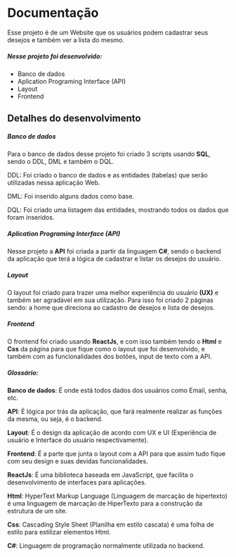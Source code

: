 # Documentação

Esse projeto é de um Website que os usuários podem cadastrar seus desejos e também ver a lista do mesmo.

##### Nesse projeto foi desenvolvido:

- Banco de dados
- Aplication Programing Interface (API)
- Layout
- Frontend



## Detalhes do desenvolvimento

##### Banco de dados

Para o banco de dados desse projeto foi criado 3 scripts usando **SQL**, sendo o DDL, DML e também o DQL.

DDL: Foi criado o banco de dados e as entidades (tabelas) que serão utilizadas nessa aplicação Web.

DML: Foi inserido alguns dados como base.

DQL: Foi criado uma listagem das entidades, mostrando todos os dados que foram inseridos.

##### Aplication Programing Interface (API)

Nesse projeto a **API** foi criada a partir da linguagem **C#**, sendo o backend da aplicação que terá a lógica de cadastrar e listar os desejos do usuário. 

##### Layout

O layout foi criado para trazer uma melhor experiência do usuário **(UX)** e também ser agradável em sua utilização. Para isso foi criado 2 páginas sendo: a home que direciona ao cadastro de desejos e lista de desejos.

##### Frontend

O frontend foi criado usando **ReactJs**, e com isso também tendo o **Html** e **Css** da página para que fique como o layout que foi desenvolvido, e também com as funcionalidades dos botões, input de texto com a API. 

##### Glossário:

**Banco de dados**: É onde está todos dados dos usuários como Email, senha, etc.

**API**: É lógica por trás da aplicação, que fará realmente realizar as funções da mesma, ou seja, é o backend.

**Layout**: É o design da aplicação de acordo com UX e UI (Experiência de usuário e Interface do usuário respectivamente).

**Frontend**: É a parte que junta o layout com a API para que assim tudo fique com seu design e suas devidas funcionalidades.

**ReactJs**: É uma biblioteca baseada em JavaScript, que facilita o desenvolvimento de interfaces para aplicações.

**Html**: HyperText Markup Language (Linguagem de marcação de hipertexto) é uma linguagem de marcação de HiperTexto para a construção da estrutura de um site.

**Css**: Cascading Style Sheet (Planilha em estilo cascata) é uma folha de estilo para estilizar elementos Html.

**C#**: Linguagem de programação normalmente utilizada no backend.




